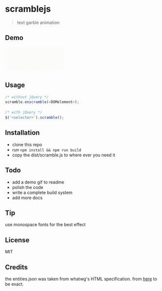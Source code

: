 # scramblejs

> text garble animation

## Demo
<img src="data/demo.gif">

## Usage

```js
/* without jQuery */
scramble.enscramble(<DOMelement>);

/* with jQuery */
$('<selector>').scramble();
```

## Installation
* clone this repo
* run `npm install && npm run build`
* copy the dist/scramble.js to where ever you need it

## Todo

* add a demo gif to readme
* polish the code
* write a complete build system
* add more docs

## Tip
use monospace fonts for the best effect

## License
MIT

## Credits
the entities.json was taken from whatwg's HTML specification. from [here](https://html.spec.whatwg.org/entities.json) to be exact.

